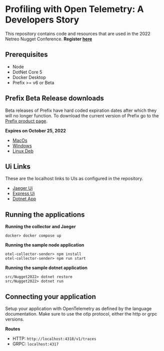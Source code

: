 # Profiling with Open Telemetry: A Developers Story

This repository contains code and resources that are used in the 2022 Netreo Nugget Conference. **Register [here](https://registration.socio.events/e/nugget2022)**


## Prerequisites

* Node
* DotNet Core 5
* Docker Desktop
* Prefix >= v6 or Beta

## Prefix Beta Release downloads

Beta releases of Prefix have hard coded expiration dates after which they will no longer function.  To download the current version of Prefix go to the [Prefix product page](https://stackify.com/prefix/).


**Expires on October 25, 2022**

* [MacOs](https://prefix.blob.core.windows.net/pub-beta/stackify-prefix-2022.0825.1.0.beta.pkg)
* [Windows](https://prefix.blob.core.windows.net/pub-beta/stackify-prefix-2022.0825.1.0.beta.exe)
* [Linux Deb](https://prefix.blob.core.windows.net/pub-beta/stackify-prefix-2022.0825.1.0.beta.deb)

## Ui Links

These are the localhost links to UIs as configured in the repository.

* [Jaeger Ui](http://localhost:16686/)
* [Express Ui](http://localhost:3000/)
* [Dotnet App](http://localhost:6001/)

## Running the applications

**Running the collector and Jaeger**
```shell
docker> docker compose up
```

**Running the sample node application**
```shell
otel-collector-sender> npm install
otel-collector-sender> npm run start
```

**Running the sample dotnet application**
```shell
src/Nugget2022> dotnet restore
src/Nugget2022> dotnet run
```

## Connecting your application

Setup your application with OpenTelemetry as defined by the language documentation.  Make sure to use the otlp protocol, either the http or grpc versions.

**Routes**
* HTTP: `http://localhost:4318/v1/traces`
* GRPC: `localhost:4317`